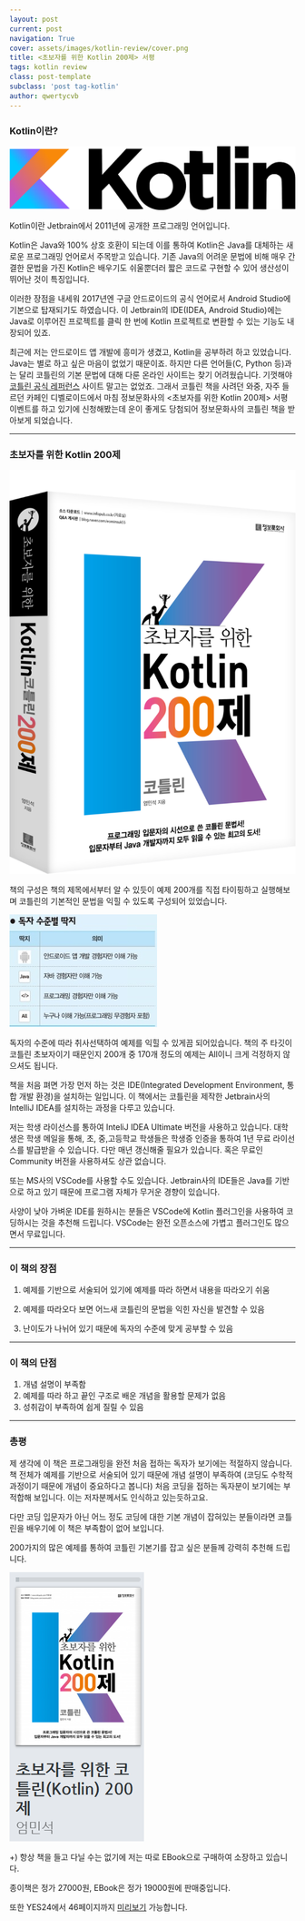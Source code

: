 ```yaml
---
layout: post
current: post
navigation: True
cover: assets/images/kotlin-review/cover.png
title: <초보자를 위한 Kotlin 200제> 서평
tags: kotlin review
class: post-template
subclass: 'post tag-kotlin'
author: qwertycvb
---
```


### Kotlin이란?

![kotlin](assets/images/kotlin-review/kotlin.png)

Kotlin이란 Jetbrain에서 2011년에 공개한 프로그래밍 언어입니다.

Kotlin은 Java와 100% 상호 호환이 되는데 이를 통하여 Kotlin은 Java를 대체하는 새로운 프로그래밍 언어로서 주목받고 있습니다. 기존 Java의 어려운 문법에 비해 매우 간결한 문법을 가진 Kotlin은 배우기도 쉬울뿐더러 짧은 코드로 구현할 수 있어 생산성이 뛰어난 것이 특징입니다.

이러한 장점을 내세워 2017년엔 구글 안드로이드의 공식 언어로서 Android Studio에 기본으로 탑재되기도 하였습니다. 이 Jetbrain의 IDE(IDEA, Android Studio)에는 Java로 이루어진 프로젝트를 클릭 한 번에 Kotlin 프로젝트로 변환할 수 있는 기능도 내장되어 있죠.



최근에 저는 안드로이드 앱 개발에 흥미가 생겼고, Kotlin을 공부하려 하고 있었습니다. Java는 별로 하고 싶은 마음이 없었기 때문이죠. 하지만 다른 언어들(C, Python 등)과는 달리 코틀린의 기본 문법에 대해 다룬 온라인 사이트는 찾기 어려웠습니다. 기껏해야 [코틀린 공식 레퍼런스](http://kotlinlang.org/docs/reference/) 사이트 말고는 없었죠. 그래서 코틀린 책을 사려던 와중, 자주 들르던 카페인 디벨로이드에서 마침 정보문화사의 <초보자를 위한 Kotlin 200제> 서평 이벤트를 하고 있기에 신청해봤는데 운이 좋게도 당첨되어 정보문화사의 코틀린 책을 받아보게 되었습니다.

---

### 초보자를 위한 Kotlin 200제

![cover](assets/images/kotlin-review/cover.png)

책의 구성은 책의 제목에서부터 알 수 있듯이 예제 200개를 직접 타이핑하고 실행해보며 코틀린의 기본적인 문법을 익힐 수 있도록 구성되어 있었습니다.



![grade](assets/images/kotlin-review/grade.jpg)

독자의 수준에 따라 취사선택하여 예제를 익힐 수 있게끔 되어있습니다. 책의 주 타깃이 코틀린 초보자이기 때문인지 200개 중 170개 정도의 예제는 All이니 크게 걱정하지 않으셔도 됩니다.



책을 처음 펴면 가장 먼저 하는 것은 IDE(Integrated Development Environment, 통합 개발 환경)을 설치하는 일입니다. 이 책에서는 코틀린을 제작한 Jetbrain사의 IntelliJ IDEA를 설치하는 과정을 다루고 있습니다.

저는 학생 라이선스를 통하여 InteliJ IDEA Ultimate 버전을 사용하고 있습니다. 대학생은 학생 메일을 통해, 초, 중,고등학교 학생들은 학생증 인증을 통하여 1년 무료 라이선스를 발급받을 수 있습니다. 다만 매년 갱신해줄 필요가 있습니다. 혹은 무료인 Community 버전을 사용하셔도 상관 없습니다.

또는 MS사의 VSCode를 사용할 수도 있습니다. Jetbrain사의 IDE들은 Java를 기반으로 하고 있기 때문에 프로그램 자체가 무거운 경향이 있습니다. 

사양이 낮아 가벼운 IDE를 원하시는 분들은 VSCode에 Kotlin 플러그인을 사용하여 코딩하시는 것을 추천해 드립니다. VSCode는 완전 오픈소스에 가볍고 플러그인도 많으면서 무료입니다.

---

### 이 책의 장점

1. 예제를 기반으로 서술되어 있기에 예제를 따라 하면서 내용을 따라오기 쉬움

2. 예제를 따라오다 보면 어느새 코틀린의 문법을 익힌 자신을 발견할 수 있음
3. 난이도가 나뉘어 있기 때문에 독자의 수준에 맞게 공부할 수 있음

---

### 이 책의 단점

1. 개념 설명이 부족함
2. 예제를 따라 하고 끝인 구조로 배운 개념을 활용할 문제가 없음
3. 성취감이 부족하여 쉽게 질릴 수 있음

---

### 총평

제 생각에 이 책은 프로그래밍을 완전 처음 접하는 독자가 보기에는 적절하지 않습니다. 책 전체가 예제를 기반으로 서술되어 있기 때문에 개념 설명이 부족하여 (코딩도 수학적 과정이기 때문에 개념이 중요하다고 봅니다) 처음 코딩을 접하는 독자분이 보기에는 부적합해 보입니다. 이는 저자분께서도 인식하고 있는듯하고요.

다만 코딩 입문자가 아닌 어느 정도 코딩에 대한 기본 개념이 잡혀있는 분들이라면 코틀린을 배우기에 이 책은 부족함이 없어 보입니다. 

200가지의 많은 예제를 통하여 코틀린 기본기를 잡고 싶은 분들께 강력히 추천해 드립니다.



![ridi](assets/images/kotlin-review/ridi.png)

+) 항상 책을 들고 다닐 수는 없기에 저는 따로 EBook으로 구매하여 소장하고 있습니다. 

종이책은 정가 27000원, EBook은 정가 19000원에 판매중입니다.

또한 YES24에서 46페이지까지 [미리보기](http://epreview.yes24.com/preview/viewer/viewer.html?ebookcode=917263&dm=yes24.com&returnURL=http%3A%2F%2Fwww.yes24.com%2F24%2Fgoods%2F61848348) 가능합니다.